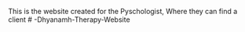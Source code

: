 This is the website created for the Pyschologist, Where they can find a client #   - D h y a n a m h - T h e r a p y - W e b s i t e  
 